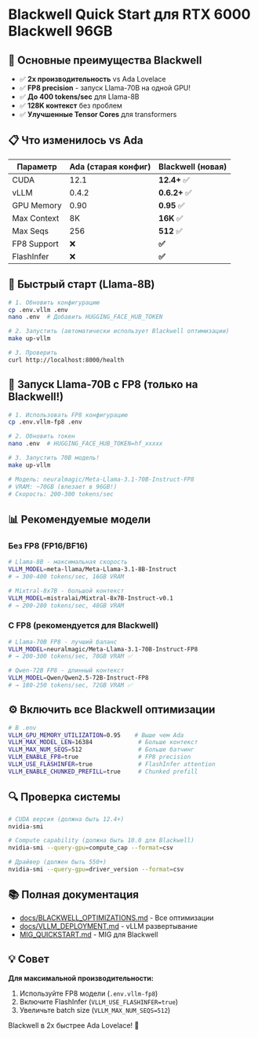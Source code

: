 # Blackwell Quick Start для RTX 6000 Blackwell 96GB

## 🚀 Основные преимущества Blackwell

- ✅ **2x производительность** vs Ada Lovelace
- ✅ **FP8 precision** - запуск Llama-70B на одной GPU!
- ✅ **До 400 tokens/sec** для Llama-8B  
- ✅ **128K контекст** без проблем
- ✅ **Улучшенные Tensor Cores** для transformers

## 📋 Что изменилось vs Ada

| Параметр | Ada (старая конфиг) | Blackwell (новая) |
|----------|---------------------|-------------------|
| CUDA | 12.1 | **12.4+** ✅ |
| vLLM | 0.4.2 | **0.6.2+** ✅ |
| GPU Memory | 0.90 | **0.95** ✅ |
| Max Context | 8K | **16K** ✅ |
| Max Seqs | 256 | **512** ✅ |
| FP8 Support | ❌ | **✅** |
| FlashInfer | ❌ | **✅** |

## 🚀 Быстрый старт (Llama-8B)

```bash
# 1. Обновить конфигурацию
cp .env.vllm .env
nano .env  # Добавить HUGGING_FACE_HUB_TOKEN

# 2. Запустить (автоматически использует Blackwell оптимизации)
make up-vllm

# 3. Проверить
curl http://localhost:8000/health
```

## 🎯 Запуск Llama-70B с FP8 (только на Blackwell!)

```bash
# 1. Использовать FP8 конфигурацию
cp .env.vllm-fp8 .env

# 2. Обновить токен
nano .env  # HUGGING_FACE_HUB_TOKEN=hf_xxxxx

# 3. Запустить 70B модель!
make up-vllm

# Модель: neuralmagic/Meta-Llama-3.1-70B-Instruct-FP8
# VRAM: ~70GB (влезает в 96GB!)
# Скорость: 200-300 tokens/sec
```

## 📊 Рекомендуемые модели

### Без FP8 (FP16/BF16)
```bash
# Llama-8B - максимальная скорость
VLLM_MODEL=meta-llama/Meta-Llama-3.1-8B-Instruct
# → 300-400 tokens/sec, 16GB VRAM

# Mixtral-8x7B - большой контекст
VLLM_MODEL=mistralai/Mixtral-8x7B-Instruct-v0.1  
# → 200-280 tokens/sec, 48GB VRAM
```

### С FP8 (рекомендуется для Blackwell)
```bash
# Llama-70B FP8 - лучший баланс
VLLM_MODEL=neuralmagic/Meta-Llama-3.1-70B-Instruct-FP8
# → 200-300 tokens/sec, 70GB VRAM ✅

# Qwen-72B FP8 - длинный контекст
VLLM_MODEL=Qwen/Qwen2.5-72B-Instruct-FP8
# → 180-250 tokens/sec, 72GB VRAM ✅
```

## ⚙️ Включить все Blackwell оптимизации

```bash
# В .env
VLLM_GPU_MEMORY_UTILIZATION=0.95    # Выше чем Ada
VLLM_MAX_MODEL_LEN=16384             # Больше контекст
VLLM_MAX_NUM_SEQS=512                # Больше батчинг
VLLM_ENABLE_FP8=true                 # FP8 precision
VLLM_USE_FLASHINFER=true             # FlashInfer attention
VLLM_ENABLE_CHUNKED_PREFILL=true     # Chunked prefill
```

## 🔍 Проверка системы

```bash
# CUDA версия (должна быть 12.4+)
nvidia-smi

# Compute capability (должна быть 10.0 для Blackwell)
nvidia-smi --query-gpu=compute_cap --format=csv

# Драйвер (должен быть 550+)
nvidia-smi --query-gpu=driver_version --format=csv
```

## 📚 Полная документация

- [docs/BLACKWELL_OPTIMIZATIONS.md](docs/BLACKWELL_OPTIMIZATIONS.md) - Все оптимизации
- [docs/VLLM_DEPLOYMENT.md](docs/VLLM_DEPLOYMENT.md) - vLLM развертывание
- [MIG_QUICKSTART.md](MIG_QUICKSTART.md) - MIG для Blackwell

## 💡 Совет

**Для максимальной производительности:**
1. Используйте FP8 модели (`.env.vllm-fp8`)
2. Включите FlashInfer (`VLLM_USE_FLASHINFER=true`)
3. Увеличьте batch size (`VLLM_MAX_NUM_SEQS=512`)

Blackwell в 2x быстрее Ada Lovelace! 🚀

